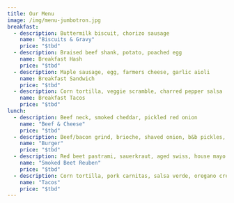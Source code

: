 ```yaml
---
title: Our Menu
image: /img/menu-jumbotron.jpg
breakfast:
  - description: Buttermilk biscuit, chorizo sausage
    name: "Biscuits & Gravy"
    price: "$tbd"
  - description: Braised beef shank, potato, poached egg
    name: Breakfast Hash
    price: "$tbd"    
  - description: Maple sausage, egg, farmers cheese, garlic aioli
    name: Breakfast Sandwich
    price: "$tbd"  
  - description: Corn tortilla, veggie scramble, charred pepper salsa
    name: Breakfast Tacos
    price: "$tbd"
lunch:
  - description: Beef neck, smoked cheddar, pickled red onion
    name: "Beef & Cheese"
    price: "$tbd"
  - description: Beef/bacon grind, brioche, shaved onion, b&b pickles, special sauce
    name: "Burger"
    price: "$tbd"   
  - description: Red beet pastrami, sauerkraut, aged swiss, house mayo
    name: "Smoked Beet Reuben"
    price: "$tbd"
  - description: Corn tortilla, pork carnitas, salsa verde, oregano cream
    name: "Tacos"
    price: "$tbd" 
---
```

